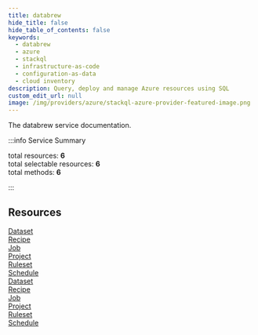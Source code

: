 ```yaml
---
title: databrew
hide_title: false
hide_table_of_contents: false
keywords:
  - databrew
  - azure
  - stackql
  - infrastructure-as-code
  - configuration-as-data
  - cloud inventory
description: Query, deploy and manage Azure resources using SQL
custom_edit_url: null
image: /img/providers/azure/stackql-azure-provider-featured-image.png
---
```


The databrew service documentation.

:::info Service Summary

<div class="row">
<div class="providerDocColumn">
<span>total resources:&nbsp;<b>6</b></span><br />
<span>total selectable resources:&nbsp;<b>6</b></span><br />
<span>total methods:&nbsp;<b>6</b></span><br />
</div>
</div>

:::

## Resources
<div class="row">
<div class="providerDocColumn">
<a href="/providers/azure/databrew/Dataset/">Dataset</a><br />
<a href="/providers/azure/databrew/Recipe/">Recipe</a><br />
<a href="/providers/azure/databrew/Job/">Job</a><br />
<a href="/providers/azure/databrew/Project/">Project</a><br />
<a href="/providers/azure/databrew/Ruleset/">Ruleset</a><br />
<a href="/providers/azure/databrew/Schedule/">Schedule</a>
</div>
<div class="providerDocColumn">
<a href="/providers/azure/databrew/Dataset/">Dataset</a><br />
<a href="/providers/azure/databrew/Recipe/">Recipe</a><br />
<a href="/providers/azure/databrew/Job/">Job</a><br />
<a href="/providers/azure/databrew/Project/">Project</a><br />
<a href="/providers/azure/databrew/Ruleset/">Ruleset</a><br />
<a href="/providers/azure/databrew/Schedule/">Schedule</a>
</div>
</div>